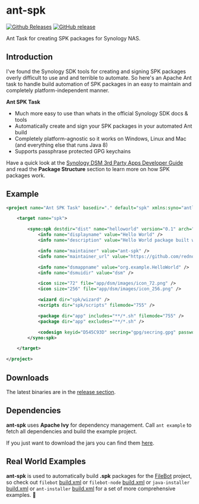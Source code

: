 # ant-spk
[![Github Releases](https://img.shields.io/github/downloads/rednoah/ant-spk/total.svg)](https://github.com/rednoah/ant-spk/releases)
[![GitHub release](https://img.shields.io/github/release/rednoah/ant-spk.svg)](https://github.com/rednoah/ant-spk/releases)

Ant Task for creating SPK packages for Synology NAS.

## Introduction
I've found the Synology SDK tools for creating and signing SPK packages overly difficult to use and and terrible to automate. So here's an Apache Ant task to handle build automation of SPK packages in an easy to maintain and completely platform-independent manner.

__Ant SPK Task__
* Much more easy to use than whats in the official Synology SDK docs & tools
* Automatically create and sign your SPK packages in your automated Ant build
* Completely platform-agnostic so it works on Windows, Linux and Mac (and everything else that runs Java 8)
* Supports passphrase protected GPG keychains

Have a quick look at the [Synology DSM  3rd Party Apps Developer Guide](https://global.download.synology.com/download/Document/DeveloperGuide/DSM_Developer_Guide.pdf) and read the **Package Structure** section to learn more on how SPK packages work.

## Example
```xml
<project name="Ant SPK Task" basedir="." default="spk" xmlns:syno="antlib:net.filebot.ant.spk">

	<target name="spk">

		<syno:spk destdir="dist" name="helloworld" version="0.1" arch="noarch">
			<info name="displayname" value="Hello World" />
			<info name="description" value="Hello World package built with ant-spk" />

			<info name="maintainer" value="ant-spk" />
			<info name="maintainer_url" value="https://github.com/rednoah/ant-spk" />

			<info name="dsmappname" value="org.example.HelloWorld" />
			<info name="dsmuidir" value="dsm" />

			<icon size="72" file="app/dsm/images/icon_72.png" />
			<icon size="256" file="app/dsm/images/icon_256.png" />

			<wizard dir="spk/wizard" />
			<scripts dir="spk/scripts" filemode="755" />

			<package dir="app" includes="**/*.sh" filemode="755" />
			<package dir="app" excludes="**/*.sh" />

			<codesign keyid="D545C93D" secring="gpg/secring.gpg" password="" />
		</syno:spk>

	</target>

</project>
```

## Downloads
The latest binaries are in the [release section](https://github.com/rednoah/ant-spk-task/releases). 

## Dependencies
**ant-spk** uses **Apache Ivy** for dependency management. Call `ant example` to fetch all dependencies and build the example project.

If you just want to download the jars you can find them [here](https://github.com/filebot/filebot-node/tree/master/lib).

## Real World Examples
**ant-spk** is used to automatically build **.spk** packages for the [FileBot](http://www.filebot.net/) project, so check out `filebot` [build.xml](http://sourceforge.net/p/filebot/code/HEAD/tree/trunk/build.xml) or `filebot-node` [build.xml](https://github.com/filebot/filebot-node/blob/master/build.xml) or `java-installer` [build.xml](https://github.com/rednoah/java-installer/blob/master/build.xml) or `ant-installer` [build.xml](https://github.com/rednoah/ant-installer/blob/master/build.xml) for a set of more comprehensive examples. 🚀
